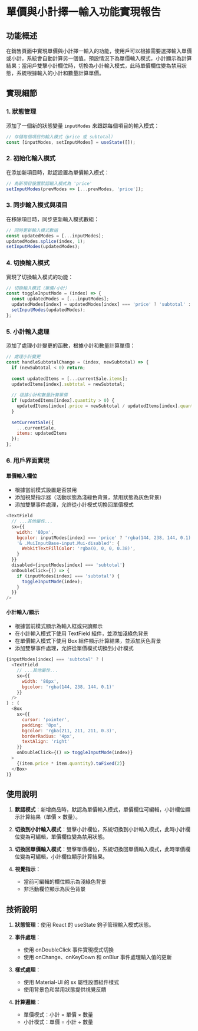 # 單價與小計擇一輸入功能實現報告

## 功能概述

在銷售頁面中實現單價與小計擇一輸入的功能，使用戶可以根據需要選擇輸入單價或小計，系統會自動計算另一個值。預設情況下為單價輸入模式，小計顯示為計算結果；當用戶雙擊小計欄位時，切換為小計輸入模式，此時單價欄位變為禁用狀態，系統根據輸入的小計和數量計算單價。

## 實現細節

### 1. 狀態管理

添加了一個新的狀態變量 `inputModes` 來跟踪每個項目的輸入模式：

```javascript
// 存儲每個項目的輸入模式（price 或 subtotal）
const [inputModes, setInputModes] = useState([]);
```

### 2. 初始化輸入模式

在添加新項目時，默認設置為單價輸入模式：

```javascript
// 為新項目設置默認輸入模式為 'price'
setInputModes(prevModes => [...prevModes, 'price']);
```

### 3. 同步輸入模式與項目

在移除項目時，同步更新輸入模式數組：

```javascript
// 同時更新輸入模式數組
const updatedModes = [...inputModes];
updatedModes.splice(index, 1);
setInputModes(updatedModes);
```

### 4. 切換輸入模式

實現了切換輸入模式的功能：

```javascript
// 切換輸入模式（單價/小計）
const toggleInputMode = (index) => {
  const updatedModes = [...inputModes];
  updatedModes[index] = updatedModes[index] === 'price' ? 'subtotal' : 'price';
  setInputModes(updatedModes);
};
```

### 5. 小計輸入處理

添加了處理小計變更的函數，根據小計和數量計算單價：

```javascript
// 處理小計變更
const handleSubtotalChange = (index, newSubtotal) => {
  if (newSubtotal < 0) return;
  
  const updatedItems = [...currentSale.items];
  updatedItems[index].subtotal = newSubtotal;
  
  // 根據小計和數量計算單價
  if (updatedItems[index].quantity > 0) {
    updatedItems[index].price = newSubtotal / updatedItems[index].quantity;
  }
  
  setCurrentSale({
    ...currentSale,
    items: updatedItems
  });
};
```

### 6. 用戶界面實現

#### 單價輸入欄位

- 根據當前模式設置是否禁用
- 添加視覺指示器（活動狀態為淺綠色背景，禁用狀態為灰色背景）
- 添加雙擊事件處理，允許從小計模式切換回單價模式

```javascript
<TextField
  // ...其他屬性...
  sx={{ 
    width: '80px',
    bgcolor: inputModes[index] === 'price' ? 'rgba(144, 238, 144, 0.1)' : 'rgba(211, 211, 211, 0.3)',
    '& .MuiInputBase-input.Mui-disabled': {
      WebkitTextFillColor: 'rgba(0, 0, 0, 0.38)',
    }
  }}
  disabled={inputModes[index] === 'subtotal'}
  onDoubleClick={() => {
    if (inputModes[index] === 'subtotal') {
      toggleInputMode(index);
    }
  }}
/>
```

#### 小計輸入/顯示

- 根據當前模式顯示為輸入框或只讀顯示
- 在小計輸入模式下使用 TextField 組件，並添加淺綠色背景
- 在單價輸入模式下使用 Box 組件顯示計算結果，並添加灰色背景
- 添加雙擊事件處理，允許從單價模式切換到小計模式

```javascript
{inputModes[index] === 'subtotal' ? (
  <TextField
    // ...其他屬性...
    sx={{ 
      width: '80px',
      bgcolor: 'rgba(144, 238, 144, 0.1)'
    }}
  />
) : (
  <Box 
    sx={{ 
      cursor: 'pointer',
      padding: '8px',
      bgcolor: 'rgba(211, 211, 211, 0.3)',
      borderRadius: '4px',
      textAlign: 'right'
    }} 
    onDoubleClick={() => toggleInputMode(index)}
  >
    {(item.price * item.quantity).toFixed(2)}
  </Box>
)}
```

## 使用說明

1. **默認模式**：新增商品時，默認為單價輸入模式，單價欄位可編輯，小計欄位顯示計算結果（單價 × 數量）。

2. **切換到小計輸入模式**：雙擊小計欄位，系統切換到小計輸入模式，此時小計欄位變為可編輯，單價欄位變為禁用狀態。

3. **切換回單價輸入模式**：雙擊單價欄位，系統切換回單價輸入模式，此時單價欄位變為可編輯，小計欄位顯示計算結果。

4. **視覺指示**：
   - 當前可編輯的欄位顯示為淺綠色背景
   - 非活動欄位顯示為灰色背景

## 技術說明

1. **狀態管理**：使用 React 的 useState 鉤子管理輸入模式狀態。

2. **事件處理**：
   - 使用 onDoubleClick 事件實現模式切換
   - 使用 onChange、onKeyDown 和 onBlur 事件處理輸入值的更新

3. **樣式處理**：
   - 使用 Material-UI 的 sx 屬性設置組件樣式
   - 使用背景色和禁用狀態提供視覺反饋

4. **計算邏輯**：
   - 單價模式：小計 = 單價 × 數量
   - 小計模式：單價 = 小計 ÷ 數量
